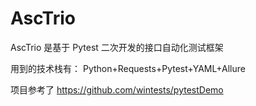 # AscTrio

AscTrio 是基于 Pytest 二次开发的接口自动化测试框架

用到的技术栈有： Python+Requests+Pytest+YAML+Allure

项目参考了  https://github.com/wintests/pytestDemo
